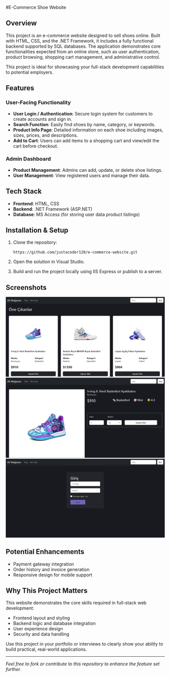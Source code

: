 #E-Commerce Shoe Website

## Overview

This project is an e-commerce website designed to sell shoes online. Built with HTML, CSS, and the .NET Framework, it includes a fully functional backend supported by SQL databases. The application demonstrates core functionalities expected from an online store, such as user authentication, product browsing, shopping cart management, and administrative control.

This project is ideal for showcasing your full-stack development capabilities to potential employers.

## Features

### User-Facing Functionality

* **User Login / Authentication**: Secure login system for customers to create accounts and sign in.
* **Search Function**: Easily find shoes by name, category, or keywords.
* **Product Info Page**: Detailed information on each shoe including images, sizes, prices, and descriptions.
* **Add to Cart**: Users can add items to a shopping cart and view/edit the cart before checkout.

### Admin Dashboard

* **Product Management**: Admins can add, update, or delete shoe listings.
* **User Management**: View registered users and manage their data.

## Tech Stack

* **Frontend**: HTML, CSS
* **Backend**: .NET Framework (ASP.NET)
* **Database**: MS Access (for storing user data product listings)

## Installation & Setup

1. Clone the repository:

   ```
   https://github.com/justacoder120/e-commerce-website.git
   ```
2. Open the solution in Visual Studio.
3. Build and run the project locally using IIS Express or publish to a server.

## Screenshots

![Alt text](Screenshots/home_page.png?raw=true "Home Page")
![Alt text](Screenshots/product_page.png?raw=true "Home Page")
![Alt text](Screenshots/login_page.png?raw=true "Home Page")

## Potential Enhancements

* Payment gateway integration
* Order history and invoice generation
* Responsive design for mobile support

## Why This Project Matters

This website demonstrates the core skills required in full-stack web development:

* Frontend layout and styling
* Backend logic and database integration
* User experience design
* Security and data handling

Use this project in your portfolio or interviews to clearly show your ability to build practical, real-world applications.

---

*Feel free to fork or contribute to this repository to enhance the feature set further.*
